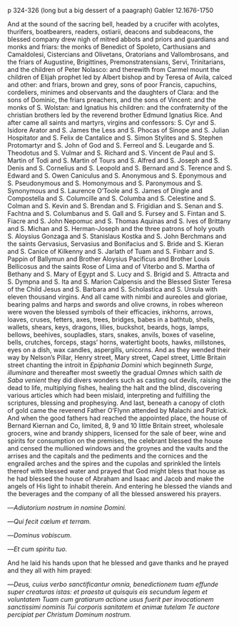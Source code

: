 p 324-326  (long but a big dessert of a paagraph)
Gabler 12.1676-1750

And at the sound of the sacring bell, headed by a crucifer with acolytes, thurifers, boatbearers, readers, ostiarii, deacons and subdeacons, the blessed company drew nigh of mitred abbots and priors and guardians and monks and friars: the monks of Benedict of Spoleto, Carthusians and Camaldolesi, Cistercians and Olivetans, Oratorians and Vallombrosans, and the friars of Augustine, Brigittines, Premonstratensians, Servi, Trinitarians, and the children of Peter Nolasco: and therewith from Carmel mount the children of Elijah prophet led by Albert bishop and by Teresa of Avila, calced and other: and friars, brown and grey, sons of poor Francis, capuchins, cordeliers, minimes and observants and the daughters of Clara: and the sons of Dominic, the friars preachers, and the sons of Vincent: and the monks of S. Wolstan: and Ignatius his children: and the confraternity of the christian brothers led by the reverend brother Edmund Ignatius Rice. And after came all saints and martyrs, virgins and confessors: S. Cyr and S. Isidore Arator and S. James the Less and S. Phocas of Sinope and S. Julian Hospitator and S. Felix de Cantalice and S. Simon Stylites and S. Stephen Protomartyr and S. John of God and S. Ferreol and S. Leugarde and S. Theodotus and S. Vulmar and S. Richard and S. Vincent de Paul and S. Martin of Todi and S. Martin of Tours and S. Alfred and S. Joseph and S. Denis and S. Cornelius and S. Leopold and S. Bernard and S. Terence and S. Edward and S. Owen Caniculus and S. Anonymous and S. Eponymous and S. Pseudonymous and S. Homonymous and S. Paronymous and S. Synonymous and S. Laurence O’Toole and S. James of Dingle and Compostella and S. Columcille and S. Columba and S. Celestine and S. Colman and S. Kevin and S. Brendan and S. Frigidian and S. Senan and S. Fachtna and S. Columbanus and S. Gall and S. Fursey and S. Fintan and S. Fiacre and S. John Nepomuc and S. Thomas Aquinas and S. Ives of Brittany and S. Michan and S. Herman-Joseph and the three patrons of holy youth S. Aloysius Gonzaga and S. Stanislaus Kostka and S. John Berchmans and the saints Gervasius, Servasius and Bonifacius and S. Bride and S. Kieran and S. Canice of Kilkenny and S. Jarlath of Tuam and S. Finbarr and S. Pappin of Ballymun and Brother Aloysius Pacificus and Brother Louis Bellicosus and the saints Rose of Lima and of Viterbo and S. Martha of Bethany and S. Mary of Egypt and S. Lucy and S. Brigid and S. Attracta and S. Dympna and S. Ita and S. Marion Calpensis and the Blessed Sister Teresa of the Child Jesus and S. Barbara and S. Scholastica and S. Ursula with eleven thousand virgins. And all came with nimbi and aureoles and gloriae, bearing palms and harps and swords and olive crowns, in robes whereon were woven the blessed symbols of their efficacies, inkhorns, arrows, loaves, cruses, fetters, axes, trees, bridges, babes in a bathtub, shells, wallets, shears, keys, dragons, lilies, buckshot, beards, hogs, lamps, bellows, beehives, soupladles, stars, snakes, anvils, boxes of vaseline, bells, crutches, forceps, stags’ horns, watertight boots, hawks, millstones, eyes on a dish, wax candles, aspergills, unicorns. And as they wended their way by Nelson’s Pillar, Henry street, Mary street, Capel street, Little Britain street chanting the introit in *Epiphania Domini* which beginneth *Surge, illuminare* and thereafter most sweetly the gradual *Omnes* which saith *de Saba venient* they did divers wonders such as casting out devils, raising the dead to life, multiplying fishes, healing the halt and the blind, discovering various articles which had been mislaid, interpreting and fulfilling the scriptures, blessing and prophesying. And last, beneath a canopy of cloth of gold came the reverend Father O’Flynn attended by Malachi and Patrick. And when the good fathers had reached the appointed place, the house of Bernard Kiernan and Co, limited, 8, 9 and 10 little Britain street, wholesale grocers, wine and brandy shippers, licensed for the sale of beer, wine and spirits for consumption on the premises, the celebrant blessed the house and censed the mullioned windows and the groynes and the vaults and the arrises and the capitals and the pediments and the cornices and the engrailed arches and the spires and the cupolas and sprinkled the lintels thereof with blessed water and prayed that God might bless that house as he had blessed the house of Abraham and Isaac and Jacob and make the angels of His light to inhabit therein. And entering he blessed the viands and the beverages and the company of all the blessed answered his prayers.

—*Adiutorium nostrum in nomine Domini.*

—*Qui fecit cœlum et terram.*

—*Dominus vobiscum.*

—*Et cum spiritu tuo.*

And he laid his hands upon that he blessed and gave thanks and he prayed and they all with him prayed:

—*Deus, cuius verbo sanctificantur omnia, benedictionem tuam effunde super creaturas istas: et praesta ut quisquis eis secundum legem et voluntatem Tuam cum gratiarum actione usus fuerit per invocationem sanctissimi nominis Tui corporis sanitatem et animæ tutelam Te auctore percipiat per Christum Dominum nostrum.*

